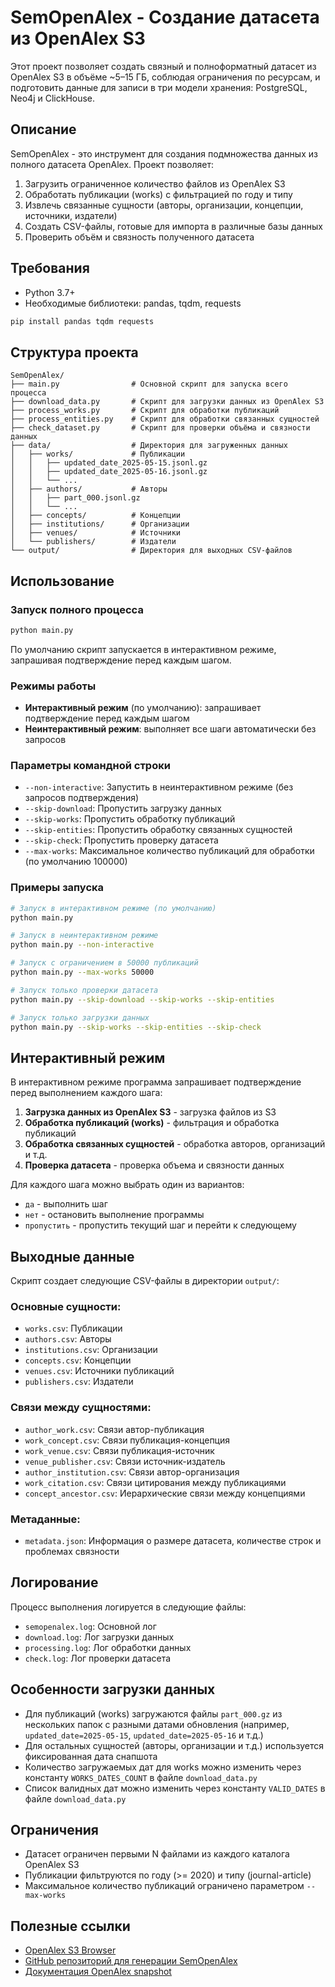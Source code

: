 # SemOpenAlex - Создание датасета из OpenAlex S3

Этот проект позволяет создать связный и полноформатный датасет из OpenAlex S3 в объёме ~5–15 ГБ, соблюдая ограничения по ресурсам, и подготовить данные для записи в три модели хранения: PostgreSQL, Neo4j и ClickHouse.

## Описание

SemOpenAlex - это инструмент для создания подмножества данных из полного датасета OpenAlex. Проект позволяет:

1. Загрузить ограниченное количество файлов из OpenAlex S3
2. Обработать публикации (works) с фильтрацией по году и типу
3. Извлечь связанные сущности (авторы, организации, концепции, источники, издатели)
4. Создать CSV-файлы, готовые для импорта в различные базы данных
5. Проверить объём и связность полученного датасета

## Требования

- Python 3.7+
- Необходимые библиотеки: pandas, tqdm, requests

```bash
pip install pandas tqdm requests
```

## Структура проекта

```
SemOpenAlex/
├── main.py                # Основной скрипт для запуска всего процесса
├── download_data.py       # Скрипт для загрузки данных из OpenAlex S3
├── process_works.py       # Скрипт для обработки публикаций
├── process_entities.py    # Скрипт для обработки связанных сущностей
├── check_dataset.py       # Скрипт для проверки объёма и связности данных
├── data/                  # Директория для загруженных данных
│   ├── works/             # Публикации
│   │   ├── updated_date_2025-05-15.jsonl.gz
│   │   ├── updated_date_2025-05-16.jsonl.gz
│   │   └── ...
│   ├── authors/           # Авторы
│   │   ├── part_000.jsonl.gz
│   │   └── ...
│   ├── concepts/          # Концепции
│   ├── institutions/      # Организации
│   ├── venues/            # Источники
│   └── publishers/        # Издатели
└── output/                # Директория для выходных CSV-файлов
```

## Использование

### Запуск полного процесса

```bash
python main.py
```

По умолчанию скрипт запускается в интерактивном режиме, запрашивая подтверждение перед каждым шагом.

### Режимы работы

- **Интерактивный режим** (по умолчанию): запрашивает подтверждение перед каждым шагом
- **Неинтерактивный режим**: выполняет все шаги автоматически без запросов

### Параметры командной строки

- `--non-interactive`: Запустить в неинтерактивном режиме (без запросов подтверждения)
- `--skip-download`: Пропустить загрузку данных
- `--skip-works`: Пропустить обработку публикаций
- `--skip-entities`: Пропустить обработку связанных сущностей
- `--skip-check`: Пропустить проверку датасета
- `--max-works`: Максимальное количество публикаций для обработки (по умолчанию 100000)

### Примеры запуска

```bash
# Запуск в интерактивном режиме (по умолчанию)
python main.py

# Запуск в неинтерактивном режиме
python main.py --non-interactive

# Запуск с ограничением в 50000 публикаций
python main.py --max-works 50000

# Запуск только проверки датасета
python main.py --skip-download --skip-works --skip-entities

# Запуск только загрузки данных
python main.py --skip-works --skip-entities --skip-check
```

## Интерактивный режим

В интерактивном режиме программа запрашивает подтверждение перед выполнением каждого шага:

1. **Загрузка данных из OpenAlex S3** - загрузка файлов из S3
2. **Обработка публикаций (works)** - фильтрация и обработка публикаций
3. **Обработка связанных сущностей** - обработка авторов, организаций и т.д.
4. **Проверка датасета** - проверка объема и связности данных

Для каждого шага можно выбрать один из вариантов:
- `да` - выполнить шаг
- `нет` - остановить выполнение программы
- `пропустить` - пропустить текущий шаг и перейти к следующему

## Выходные данные

Скрипт создает следующие CSV-файлы в директории `output/`:

### Основные сущности:
- `works.csv`: Публикации
- `authors.csv`: Авторы
- `institutions.csv`: Организации
- `concepts.csv`: Концепции
- `venues.csv`: Источники публикаций
- `publishers.csv`: Издатели

### Связи между сущностями:
- `author_work.csv`: Связи автор-публикация
- `work_concept.csv`: Связи публикация-концепция
- `work_venue.csv`: Связи публикация-источник
- `venue_publisher.csv`: Связи источник-издатель
- `author_institution.csv`: Связи автор-организация
- `work_citation.csv`: Связи цитирования между публикациями
- `concept_ancestor.csv`: Иерархические связи между концепциями

### Метаданные:
- `metadata.json`: Информация о размере датасета, количестве строк и проблемах связности

## Логирование

Процесс выполнения логируется в следующие файлы:
- `semopenalex.log`: Основной лог
- `download.log`: Лог загрузки данных
- `processing.log`: Лог обработки данных
- `check.log`: Лог проверки датасета

## Особенности загрузки данных

- Для публикаций (works) загружаются файлы `part_000.gz` из нескольких папок с разными датами обновления (например, `updated_date=2025-05-15`, `updated_date=2025-05-16` и т.д.)
- Для остальных сущностей (авторы, организации и т.д.) используется фиксированная дата снапшота
- Количество загружаемых дат для works можно изменить через константу `WORKS_DATES_COUNT` в файле `download_data.py`
- Список валидных дат можно изменить через константу `VALID_DATES` в файле `download_data.py`

## Ограничения

- Датасет ограничен первыми N файлами из каждого каталога OpenAlex S3
- Публикации фильтруются по году (>= 2020) и типу (journal-article)
- Максимальное количество публикаций ограничено параметром `--max-works`

## Полезные ссылки

- [OpenAlex S3 Browser](https://openalex.s3.amazonaws.com/browse.html#data/)
- [GitHub репозиторий для генерации SemOpenAlex](https://github.com/metaphacts/semopenalex)
- [Документация OpenAlex snapshot](https://docs.openalex.org/download-all-data/openalex-snapshot) 